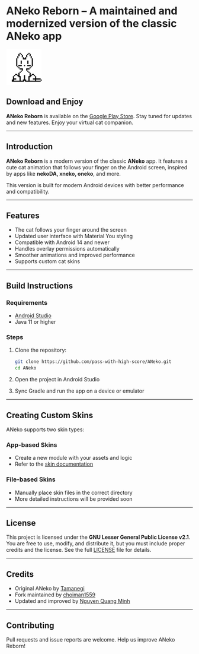 # ANeko Reborn – A maintained and modernized version of the classic ANeko app

<img src="icon.png" width="96" alt="logo">

## Download and Enjoy

**ANeko Reborn** is available on
the [Google Play Store](https://play.google.com/store/apps/details?id=org.nqmgaming.aneko).
Stay tuned for updates and new features.
Enjoy your virtual cat companion.

---

## Introduction

**ANeko Reborn** is a modern version of the classic **ANeko** app.
It features a cute cat animation that follows your finger on the Android screen, inspired by apps
like **nekoDA, xneko, oneko**, and more.

This version is built for modern Android devices with better performance and compatibility.

---

## Features

* The cat follows your finger around the screen
* Updated user interface with Material You styling
* Compatible with Android 14 and newer
* Handles overlay permissions automatically
* Smoother animations and improved performance
* Supports custom cat skins

---

## Build Instructions

### Requirements

* [Android Studio](https://developer.android.com/studio)
* Java 11 or higher

### Steps

1. Clone the repository:

   ```bash
   git clone https://github.com/pass-with-high-score/ANeko.git
   cd ANeko
   ```
2. Open the project in Android Studio
3. Sync Gradle and run the app on a device or emulator

---

## Creating Custom Skins

ANeko supports two skin types:

### App-based Skins

* Create a new module with your assets and logic
* Refer to
  the [skin documentation](http://www.tamanegi.org/prog/android-apps/aneko-skin.html#create-skin)

### File-based Skins

* Manually place skin files in the correct directory
* More detailed instructions will be provided soon

---

## License

This project is licensed under the **GNU Lesser General Public License v2.1**.
You are free to use, modify, and distribute it, but you must include proper credits and the license.
See the full [LICENSE](LICENSE) file for details.

---

## Credits

* Original ANeko by [Tamanegi](https://github.com/lllllT)
* Fork maintained by [choiman1559](https://github.com/choiman1559/ANeko)
* Updated and improved by [Nguyen Quang Minh](https://github.com/nqmgaming)

---

## Contributing

Pull requests and issue reports are welcome.
Help us improve ANeko Reborn!


